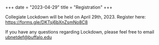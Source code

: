 +++
date = "2023-04-29"
title = "Registration"
+++

Collegiate Lockdown will be held on April 29th, 2023. Register here: https://forms.gle/DKTsj6bXnZsmNo8C8


If you have any questions regarding Lockdown, please feel free to email [ubnetdef@buffalo.edu](mailto:ubnetdef@buffalo.edu)

